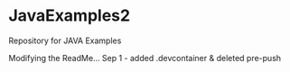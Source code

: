 # JavaExamples2
Repository for JAVA Examples

Modifying the ReadMe...
Sep 1 - added .devcontainer & deleted pre-push
